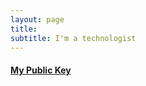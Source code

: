 ```yaml
---
layout: page
title: 
subtitle: I'm a technologist
---
```


#### [My Public Key](\files\43AB4F2F70066ACF0C95152E564277C66B174B67.txt)

